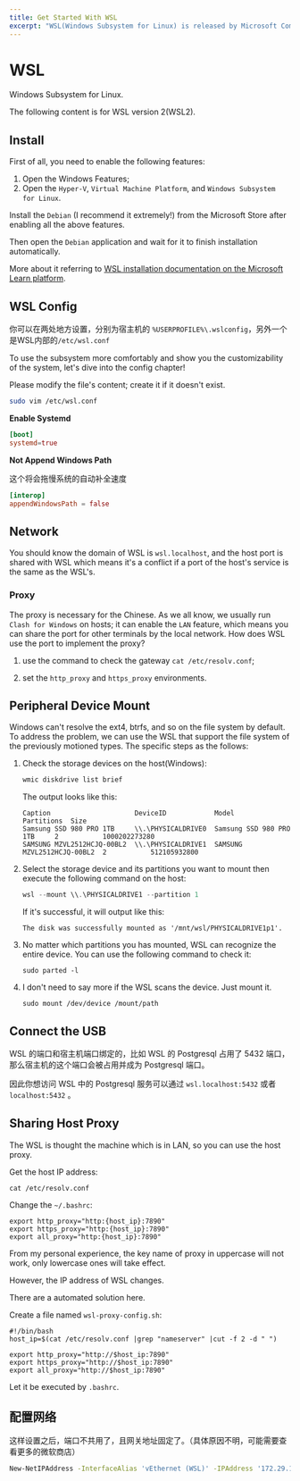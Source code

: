 ```yaml
---
title: Get Started With WSL
excerpt: "WSL(Windows Subsystem for Linux) is released by Microsoft Company. It provides a possibility of using the POSIX operation method in Windows."
---
```


# WSL

Windows Subsystem for Linux.

The following content is for WSL version 2(WSL2).

## Install

First of all, you need to enable the following features:

1. Open the Windows Features;
2. Open the `Hyper-V`, `Virtual Machine Platform`, and `Windows Subsystem for Linux`.

Install the `Debian` (I recommend it extremely!) from the Microsoft Store after enabling all the above features.

Then open the `Debian` application and wait for it to finish installation automatically.

More about it referring to [WSL installation documentation on the Microsoft Learn platform](https://learn.microsoft.com/zh-cn/windows/wsl/install).

## WSL Config

你可以在两处地方设置，分别为宿主机的 `%USERPROFILE%\.wslconfig`，另外一个是WSL内部的`/etc/wsl.conf`

To use the subsystem more comfortably and show you the customizability of the system, let's dive into the config chapter!

Please modify the file's content; create it if it doesn't exist.  

```sh
sudo vim /etc/wsl.conf
```
**Enable Systemd**

```conf
[boot]
systemd=true
```

**Not Append Windows Path**

这个将会拖慢系统的自动补全速度

```conf
[interop]
appendWindowsPath = false
```

## Network

You should know the domain of WSL is `wsl.localhost`, and the host port is shared with WSL which means it's a conflict if a port of the host's service is the same as the WSL's. 

### Proxy

The proxy is necessary for the Chinese. As we all know, we usually run `Clash for Windows` on hosts; it can enable the `LAN` feature, which means you can share the port for other terminals by the local network. How does WSL use the port to implement the proxy?

1. use the command to check the gateway `cat /etc/resolv.conf`;

2. set the `http_proxy` and `https_proxy` environments.

## Peripheral Device Mount

Windows can't resolve the ext4, btrfs, and so on the file system by default. To address the problem, we can use the WSL that support the file system of the previously motioned types. The specific steps as the follows:

1. Check the storage devices on the host(Windows):

   ```powershell
   wmic diskdrive list brief
   ```

   The output looks like this:

   ```
   Caption                     DeviceID            Model                       Partitions  Size
   Samsung SSD 980 PRO 1TB     \\.\PHYSICALDRIVE0  Samsung SSD 980 PRO 1TB     2           1000202273280
   SAMSUNG MZVL2512HCJQ-00BL2  \\.\PHYSICALDRIVE1  SAMSUNG MZVL2512HCJQ-00BL2  2           512105932800
   ```

2. Select the storage device and its partitions you want to mount then execute the following command on the host:

   ```powershell
   wsl --mount \\.\PHYSICALDRIVE1 --partition 1
   ```

   If it's successful, it will output like this:

   ```
   The disk was successfully mounted as '/mnt/wsl/PHYSICALDRIVE1p1'.
   ```

3. No matter which partitions you has mounted, WSL can recognize the entire device. You can use the following command to check it:

   ```
   sudo parted -l
   ```

4. I don't need to say more if the WSL scans the device. Just mount it.

   ```
   sudo mount /dev/device /mount/path
   ```


## Connect the USB

WSL 的端口和宿主机端口绑定的，比如 WSL 的 Postgresql 占用了 5432 端口，那么宿主机的这个端口会被占用并成为 Postgresql 端口。

因此你想访问 WSL 中的 Postgresql 服务可以通过 `wsl.localhost:5432` 或者 `localhost:5432` 。

## Sharing Host Proxy

The WSL is thought the machine which is in LAN, so you can use the host proxy.

Get the host IP address:

```
cat /etc/resolv.conf
```

Change the `~/.bashrc`:

```
export http_proxy="http:{host_ip}:7890"
export https_proxy="http:{host_ip}:7890"
export all_proxy="http:{host_ip}:7890"
```

From my personal experience, the key name of proxy in uppercase will not work, only lowercase ones will take effect.

However, the IP address of WSL changes.

There are a automated solution here.

Create a file named `wsl-proxy-config.sh`:

```shell
#!/bin/bash
host_ip=$(cat /etc/resolv.conf |grep "nameserver" |cut -f 2 -d " ")

export http_proxy="http://$host_ip:7890"
export https_proxy="http://$host_ip:7890"
export all_proxy="http://$host_ip:7890"
```

Let it be executed by `.bashrc`.

## 配置网络

这样设置之后，端口不共用了，且网关地址固定了。（具体原因不明，可能需要查看更多的微软商店）

```sh
New-NetIPAddress -InterfaceAlias 'vEthernet (WSL)' -IPAddress '172.29.122.1' -PrefixLength 20
```

